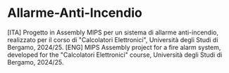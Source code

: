 # Allarme-Anti-Incendio
[ITA] Progetto in Assembly MIPS per un sistema di allarme anti-incendio, realizzato per il corso di "Calcolatori Elettronici", Università degli Studi di Bergamo, 2024/25. [ENG] MIPS Assembly project for a fire alarm system, developed for the "Calcolatori Elettronici" course, Università degli Studi di Bergamo, 2024/25.
